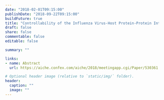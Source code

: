 ```yaml
---
date: "2018-02-01T09:15:00"
publishDate: "2018-09-22T09:15:00"
buildFuture: true 
title: "Controllability of the Influenza Virus-Host Protein-Protein Interaction Network: Engineering Insights into Host-Virus Interactions"
draft: false  
share: false
commentable: false
editable: false

summary: ""

links:
- name: Abstract
  url: https://aiche.confex.com/aiche/2018/meetingapp.cgi/Paper/530361

# Optional header image (relative to `static/img/` folder).
header:
  caption: ""
  image: ""
---
```




